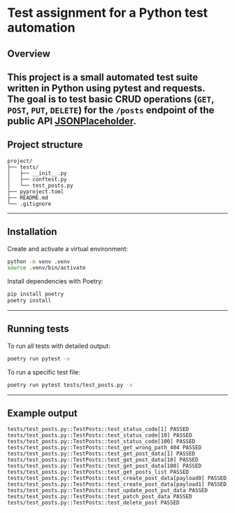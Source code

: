 # Test assignment for a Python test automation

## Overview

This project is a small automated test suite written in **Python** using **pytest** and **requests**.  
The goal is to test basic CRUD operations (`GET`, `POST`, `PUT`, `DELETE`) for the `/posts` endpoint of the public API **[JSONPlaceholder](https://jsonplaceholder.typicode.com/)**.
---

## Project structure

```
project/
├── tests/
│   ├── __init__.py           
│   ├── conftest.py           
│   └── test_posts.py        
├── pyproject.toml            
├── README.md                 
└── .gitignore                
```

---

## Installation

Create and activate a virtual environment:

```bash
python -m venv .venv
source .venv/bin/activate
```

Install dependencies with Poetry:

```bash
pip install poetry
poetry install
```

---

## Running tests

To run all tests with detailed output:

```bash
poetry run pytest -v
```

To run a specific test file:

```bash
poetry run pytest tests/test_posts.py -v
```

---

## Example output

```
tests/test_posts.py::TestPosts::test_status_code[1] PASSED                                                                                                                                      
tests/test_posts.py::TestPosts::test_status_code[10] PASSED                                                                                                                                   
tests/test_posts.py::TestPosts::test_status_code[100] PASSED                                                                                                                                   
tests/test_posts.py::TestPosts::test_get_wrong_path_404 PASSED                                                                                                                                 
tests/test_posts.py::TestPosts::test_get_post_data[1] PASSED                                                                                                                                   
tests/test_posts.py::TestPosts::test_get_post_data[10] PASSED                                                                                                                                  
tests/test_posts.py::TestPosts::test_get_post_data[100] PASSED                                                                                                                                 
tests/test_posts.py::TestPosts::test_get_posts_list PASSED                                                                                                                                     
tests/test_posts.py::TestPosts::test_create_post_data[payload0] PASSED                                                                                                                         
tests/test_posts.py::TestPosts::test_create_post_data[payload1] PASSED                                                                                                                         
tests/test_posts.py::TestPosts::test_update_post_put_data PASSED                                                                                                                               
tests/test_posts.py::TestPosts::test_patch_post_data PASSED                                                                                                                                    
tests/test_posts.py::TestPosts::test_delete_post PASSED   
```
